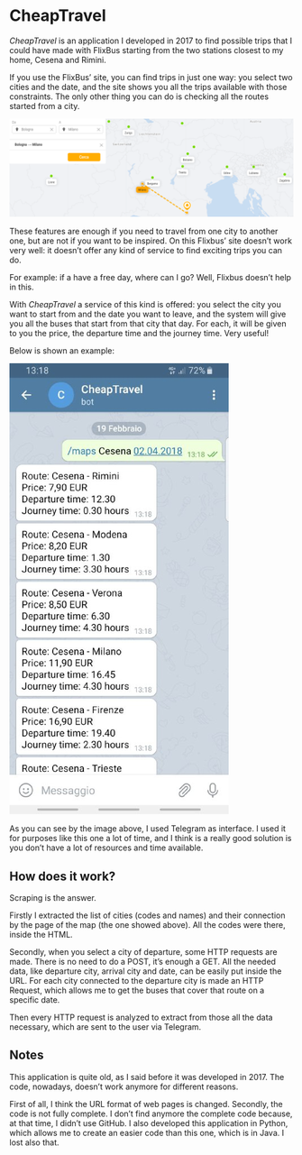 # CheapTravel

_CheapTravel_ is an application I developed in 2017 to find possible trips that I could have made with FlixBus starting from the two stations closest to my home, Cesena and Rimini.

If you use the FlixBus’ site, you can find trips in just one way: you select two cities and the date, and the site shows you all the trips available with those constraints. The only other thing you can do is checking all the routes started from a city.

![Interface](https://github.com/alessandrolombardini/CheapTravel/blob/main/img/Flixbus.PNG)

These features are enough if you need to travel from one city to another one, but are not if you want to be inspired. On this Flixbus’ site doesn’t work very well: it doesn’t offer any kind of service to find exciting trips you can do.

For example: if a have a free day, where can I go? Well, Flixbus doesn’t help in this.

With _CheapTravel_ a service of this kind is offered: you select the city you want to start from and the date you want to leave, and the system will give you all the buses that start from that city that day. For each, it will be given to you the price, the departure time and the journey time. Very useful!

Below is shown an example:

![Interface](https://github.com/alessandrolombardini/CheapTravel/blob/main/img/Telegram.jfif)

As you can see by the image above, I used Telegram as interface. I used it for purposes like this one a lot of time, and I think is a really good solution is you don’t have a lot of resources and time available.

## How does it work?
Scraping is the answer.

Firstly I extracted the list of cities (codes and names) and their connection by the page of the map (the one showed above). All the codes were there, inside the HTML.

Secondly, when you select a city of departure, some HTTP requests are made. There is no need to do a POST, it’s enough a GET. All the needed data, like departure city, arrival city and date, can be easily put inside the URL. For each city connected to the departure city is made an HTTP Request, which allows me to get the buses that cover that route on a specific date.


Then every HTTP request is analyzed to extract from those all the data necessary, which are sent to the user via Telegram.

## Notes

This application is quite old, as I said before it was developed in 2017. The code, nowadays, doesn’t work anymore for different reasons.

First of all, I think the URL format of web pages is changed. Secondly, the code is not fully complete. I don’t find anymore the complete code because, at that time, I didn’t use GitHub. I also developed this application in Python, which allows me to create an easier code than this one, which is in Java. I lost also that.
